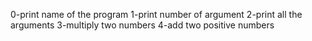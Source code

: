 0-print name of the program
1-print number of argument
2-print all the arguments
3-multiply two numbers
4-add two positive numbers

